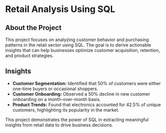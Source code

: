 # Retail Analysis Using SQL

## About the Project  
This project focuses on analyzing customer behavior and purchasing patterns in the retail sector using SQL. The goal is to derive actionable insights that can help businesses optimize customer acquisition, retention, and product strategies.

## Insights  
- **Customer Segmentation:** Identified that 50% of customers were either one-time buyers or occasional shoppers.  
- **Customer Onboarding:** Observed a 50% decline in new customer onboarding on a month-over-month basis.  
- **Product Trends:** Found that electronics accounted for 42.5% of unique customers, highlighting its popularity in the market.  

This project demonstrates the power of SQL in extracting meaningful insights from retail data to drive business decisions.
